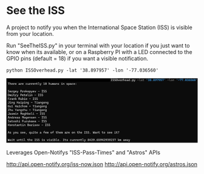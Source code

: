 # See the ISS

 A project to notify you when the International Space Station (ISS) is visible from your location.

Run "SeeTheISS.py" in your terminal with your location if you just want to know when its available, or on a Raspberry PI with a LED connected to the GPIO pins (default = 18) if you want a visible notification. 
```
python ISSOverhead.py -lat '38.897957' -lon '-77.036560'
```

![alt text](term.png)

Leverages Open-Notifys "ISS-Pass-Times" and "Astros" APIs

http://api.open-notify.org/iss-now.json
http://api.open-notify.org/astros.json